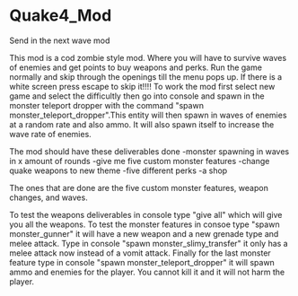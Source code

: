 # Quake4_Mod
Send in the next wave mod

This mod is a cod zombie style mod. Where you will have to survive waves of enemies and get points to buy weapons and perks. Run the game normally and skip through the openings till the menu pops up. If there is a white screen press escape to skip it!!!! To work the mod first select new game and select the difficultly then go into console and spawn in the monster teleport dropper with the command "spawn monster_teleport_dropper".This entity will then spawn in waves of enemies at a random rate and also ammo. It will also spawn itself to increase the wave rate of enemies.

The mod should have these deliverables done -monster spawning in waves in x amount of rounds -give me five custom monster features -change quake weapons to new theme -five different perks -a shop

The ones that are done are the five custom monster features, weapon changes, and waves.

To test the weapons deliverables in console type "give all" which will give you all the weapons. To test the monster features in consoe type "spawn monster_gunner" it will have a new weapon and a new grenade type and melee attack. Type in console "spawn monster_slimy_transfer" it only has a melee attack now instead of a vomit attack. Finally for the last monster feature type in console "spawn monster_teleport_dropper" it will spawn ammo and enemies for the player. You cannot kill it and it will not harm the player.
